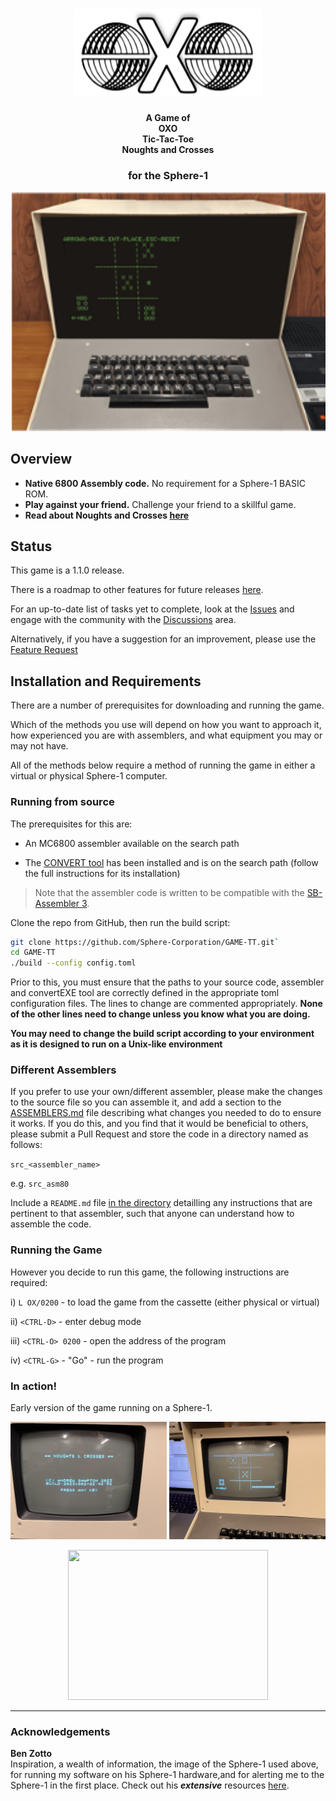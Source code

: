<h1 align="center">
	<img
		width="300"
		alt="OXO/TTT Logo"
		src="./images/logo.png">
</h1>

<h4 align="center">
	A Game of<br>OXO 
    <br>Tic-Tac-Toe<br>Noughts and Crosses
    <h3 align="center">for the Sphere-1</h3>
</h4>




<p align="center">
	<img src="./images/in-play-sphere.png" width="550">
</p>

## Overview

- **Native 6800 Assembly code.** No requirement for a Sphere-1 BASIC ROM.
- **Play against your friend.** Challenge your friend to a skillful game.
- **Read about Noughts and Crosses [here](https://en.wikipedia.org/wiki/Tic-tac-toe)**


## Status
This game is a 1.1.0 release. 

There is a roadmap to other features for future releases [here](https://github.com/Sphere-Corporation/GAME-TT/milestones).

For an up-to-date list of tasks yet to complete, look at the [Issues](https://github.com/Sphere-Corporation/GAME-TT/issues) and engage with the community with the [Discussions](https://github.com/Sphere-Corporation/GAME-TT/discussions/20) area. 

Alternatively, if you have a suggestion for an improvement, please use the [Feature Request](https://github.com/Sphere-Corporation/GAME-TT/issues/new?assignees=alshapton&labels=feature%2Ctriage&projects=GAME-TT&template=feature_request.yml&title=%5BFeature%5D%3A+)

## Installation and Requirements

There are a number of prerequisites for downloading and running the game.

Which of the methods you use will depend on how you want to approach it, how experienced you are with assemblers, and what equipment you may or may not have.

All of the methods below require a method of running the game in either a virtual or physical Sphere-1 computer.

### Running from source

The prerequisites for this are:
 -  An MC6800 assembler available on the search path

 -  The [CONVERT tool](https://github.com/Sphere-Corporation/CONVERT) has been installed and is on the search path (follow the full instructions for its installation)

> Note that the assembler code is written to be compatible with the [SB-Assembler 3](https://www.sbprojects.net/sbasm/).


Clone the repo from GitHub, then run the build script:

```sh
git clone https://github.com/Sphere-Corporation/GAME-TT.git`
cd GAME-TT
./build --config config.toml
```
Prior to this, you must ensure that the paths to your source code, assembler and convertEXE tool are correctly defined in the appropriate toml configuration files. The lines to change are commented appropriately. **None of the other lines need to change unless you know what you are doing.**

**You may need to change the build script according to your environment as it is designed to run on a Unix-like environment**

### Different Assemblers

If you prefer to use your own/different assembler, please make the changes to the source file so you can assemble it, and add a section to the [ASSEMBLERS.md](doc/ASSEMBLERS/ASSEMBLERS.md) file describing what changes you needed to do to ensure it works. If you do this, and you find that it would be beneficial to others, please submit a Pull Request and store the code in a directory named as follows:

`src_<assembler_name>`

e.g.
`src_asm80`

Include a `README.md` file <u>in the directory</u> detailling any instructions that are pertinent to that assembler, such that anyone can understand how to assemble the code.

### Running the Game

However you decide to run this game, the following instructions are required:

i)	  `L OX/0200`			- to load the game from the cassette (either physical or virtual)

ii)   `<CTRL-D>`			- enter debug mode

iii)  `<CTRL-O> 0200`		- open the address of the program

iv)	  `<CTRL-G>`			- "Go" - run the program	


### In action!

Early version of the game running on a Sphere-1.

<p align="center">
	<img src="./images/Sphere1.JPG" width="250">
	<img src="./images/Sphere2.JPG" width="250">
</p>

<p align="center">
  <img  src="./images/SphereOXO.gif" width="320" height="240">
</p>

---

### Acknowledgements 

**Ben Zotto**<br>
Inspiration, a wealth of information, the image of the Sphere-1 used above, for running my software on his Sphere-1 hardware,and for alerting me to the Sphere-1 in the first place. Check out his ***extensive*** resources [here](https://sphere.computer).

